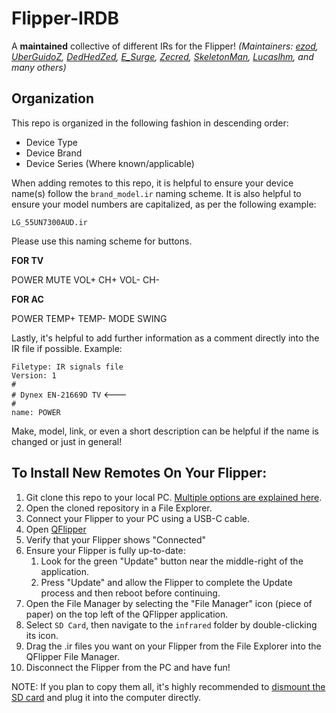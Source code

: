 # Flipper-IRDB  

A **maintained** collective of different IRs for the Flipper! _(Maintainers: [ezod](https://github.com/ezod), [UberGuidoZ](https://github.com/UberGuidoZ), [DedHedZed](https://github.com/dedhedzed), [E_Surge](https://github.com/ESurge), [Zecred](https://github.com/bussardrobbie), [SkeletonMan](https://github.com/SkeletonMan03/), [Lucaslhm](https://github.com/Lucaslhm), and many others)_

## Organization  

This repo is organized in the following fashion in descending order:  
* Device Type
* Device Brand
* Device Series (Where known/applicable)

When adding remotes to this repo, it is helpful to ensure your device name(s) follow the `brand_model.ir` naming scheme. It is also helpful to ensure your model numbers are capitalized, as per the following example:

`LG_55UN7300AUD.ir`

Please use this naming scheme for buttons.

**FOR TV**

POWER
MUTE
VOL+
CH+
VOL-
CH-

**FOR AC**

POWER
TEMP+
TEMP-
MODE
SWING

Lastly, it's helpful to add further information as a comment directly into the IR file if possible. Example:

`Filetype: IR signals file`<br>
`Version: 1`<br>
`#`<br>
`# Dynex EN-21669D TV` <---<br>
`#`<br>
`name: POWER`<br>

Make, model, link, or even a short description can be helpful if the name is changed or just in general!

## To Install New Remotes On Your Flipper:   

1. Git clone this repo to your local PC. [Multiple options are explained here](https://docs.github.com/en/repositories/creating-and-managing-repositories/cloning-a-repository).
2. Open the cloned repository in a File Explorer.
3. Connect your Flipper to your PC using a USB-C cable.
4. Open [QFlipper](https://flipperzero.one/update)
5. Verify that your Flipper shows "Connected"
6. Ensure your Flipper is fully up-to-date:
    1. Look for the green "Update" button near the middle-right of the application.
    2. Press "Update" and allow the Flipper to complete the Update process and then reboot before continuing.
7. Open the File Manager by selecting the "File Manager" icon (piece of paper) on the top left of the QFlipper application.
8. Select `SD Card`, then navigate to the `infrared` folder by double-clicking its icon.
9. Drag the .ir files you want on your Flipper from the File Explorer into the QFlipper File Manager.
10. Disconnect the Flipper from the PC and have fun!

NOTE: If you plan to copy them all, it's highly recommended to [dismount the SD card](https://docs.flipperzero.one/basics/sd-card#g4-removing-the-sd-card) and plug it into the computer directly.
